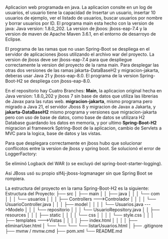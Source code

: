 Aplicacion web programada en java. La aplicacion consite en un log de usuarios, el usuario tiene la capacidad de Insertar un usuario, insertar 10 usuarios de ejemplo, ver el listado de usuarios, buscar usuarios por nombre y borrar usuarios por ID. El programa main esta hecho con la version de java: Java version: 1.8.0_202. La version de jboos: jboss-eap-7.4 y la version de maven de Apache Maven 3.6.1, en el entorno de desarroyo de Eclipse.

El programa de las ramas que no usan Spring-Boot se despliega en el servidor de aplicaciones jboss utilizando el archivo war del proyecto. La version de jboss deve ser jboss-eap-7.4 para que despliegue correctamente la version del proyecto de la rama main. Para desplegar las otras dos versiones de las ramas jakarta-DataBaseH2 y migracion-jakarta, deberas usar Java 21 y jboss-eap-8.0.
El programa de la version Spring-Boot-H2 se despliega con jboss-eap-8.0.

En el repositorio hay Cuatro Branches: **Main**, la aplicacion original hecha en Java version: 1.8.0_202 y jboss 7 sin base de datos que utiliza las librerias de Javax para las rutas web. **migracion-jakarta**, mismo programa pero migrado a Java 21, el servidor Jboss 8 y migracion de Javax a Jakarta, y **jakarta-DataBaseH2** mismo programa y versiones que migracion-jakarta pero con uso de base de datos, como base de datos se utilizara H2 Database guardando los datos en memoria, y por ultimo **Spring-Boot-H2** migracion al framework Sptring-Boot de la aplicacion, cambio de Servlets a MVC para la logica, base de datos y las vistas.

Para que desplegara correctamente en jboss hubo que solucionar conflicotos entre la version de jboss y spring boot.
Se solucionó el error de LoggerFactory:

Se eliminó Logback del WAR (o se excluyó del spring-boot-starter-logging).

Así JBoss usó su propio slf4j-jboss-logmanager sin que Spring Boot se rompiera.

La estructura del proyecto en la rama Spring-Boot-H2 es la siguiente: Estructura del Proyecto:
├── src
│   ├── main
│   │   ├── java
│   │   │   └── com
│   │   │       └── usuarios
│   │   │           ├── Controllers              --->Controlador
│   │   │           │   └── UsuarioController.java
│   │   │           ├── model
│   │   │           │   └── Usuarios.java        --->Modelo
│   │   │           └── repositorio
│   │   │               └── UsuarioRepository.java
│   │   ├── resources
│   │   │   ├── static
│   │   │   │   └── css
│   │   │   │       └── style.css
│   │   │   ├── templates                        --->Vistas
│   │   │   │   ├── index.html
│   │   │   │   ├── eliminarUser.html
│   └── └── └── └── listarUsuarios.html
│
├── .gitignore
├── mvnw / mvnw.cmd
├── pom.xml
└── README.md
